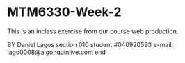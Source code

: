 # MTM6330-Week-2
This is an inclass exercise from our course web production.

BY Daniel Lagos
section 010
student #040920593
e-mail: lago0008@algonquinlive.com
end
